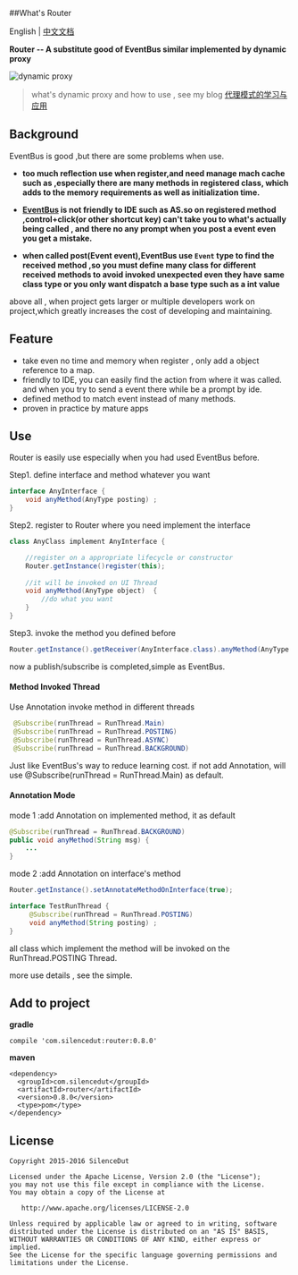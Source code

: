 ##What's Router

English | [中文文档](http://silencedut.com/2016/09/04/Router—一个高效，使用方便的Android事件总线库)

**Router -- A substitute good of EventBus similar implemented by dynamic proxy** 

![dynamic proxy](http://ww1.sinaimg.cn/large/801b780agw1f7hxd0b7oyj20fr08vwfc.jpg)

> what's dynamic proxy and how to use , see my blog [代理模式的学习与应用](http://silencedut.com/2016/08/12/代理模式的学习与应用)

## Background
EventBus is good ,but there are some problems when use.

- **too much reflection use when register,and need manage mach cache such as ,especially there are many methods 
in registered class, which adds to the memory requirements as well as initialization time.**

- **[EventBus](https://github.com/greenrobot/EventBus) is not friendly to IDE such as AS.so on registered method ,control+click(or other shortcut key) can't take 
you to what's actually being called , and there no any prompt when you post a event even you get a mistake.** 

- **when called post(Event event),EventBus use `Event` type to find the received method ,so you must define many class for 
different received methods to avoid invoked unexpected even they have same class type or you only want dispatch a base type 
such as a int value**

above all , when project gets larger or multiple developers work on project,which greatly increases the cost of developing and maintaining.

## Feature
- take even no time and memory when register , only add a object reference to a map.
- friendly to IDE, you can easily find the action from where it was called. and when you try to send a event there while be a prompt by ide.
- defined method to match event instead of many methods.
- proven in practice by mature apps

## Use
Router is easily use especially when you had used EventBus before.

Step1. define interface and method whatever you want

```java
interface AnyInterface {
    void anyMethod(AnyType posting) ;
}
```

Step2. register to Router where you need implement the interface

```java
class AnyClass implement AnyInterface {

    //register on a appropriate lifecycle or constructor
    Router.getInstance()register(this); 
    
    //it will be invoked on UI Thread
    void anyMethod(AnyType object)  {
        //do what you want
    }
}
```

Step3. invoke the method you defined before

```java
Router.getInstance().getReceiver(AnyInterface.class).anyMethod(AnyType object);
```

now a publish/subscribe is completed,simple as EventBus.

#### Method Invoked Thread

Use Annotation invoke method in different threads

```java
 @Subscribe(runThread = RunThread.Main) 
 @Subscribe(runThread = RunThread.POSTING)
 @Subscribe(runThread = RunThread.ASYNC)
 @Subscribe(runThread = RunThread.BACKGROUND)
```

Just like EventBus's way to reduce learning cost.
if not add Annotation, will use @Subscribe(runThread = RunThread.Main)  as default.

#### Annotation Mode
mode 1 :add Annotation on implemented method, it as default
```java
@Subscribe(runThread = RunThread.BACKGROUND)
public void anyMethod(String msg) {
    ...
}
```

mode 2 :add Annotation on interface's method
```java
Router.getInstance().setAnnotateMethodOnInterface(true);

interface TestRunThread {
     @Subscribe(runThread = RunThread.POSTING)
     void anyMethod(String posting) ;
}
```
all class which implement the method will be invoked on the RunThread.POSTING Thread.

more use details , see the simple.

## Add to project
**gradle**

    compile 'com.silencedut:router:0.8.0'
**maven**

    <dependency>
      <groupId>com.silencedut</groupId>
      <artifactId>router</artifactId>
      <version>0.8.0</version>
      <type>pom</type>
    </dependency>
    
License
-------

    Copyright 2015-2016 SilenceDut

    Licensed under the Apache License, Version 2.0 (the "License");
    you may not use this file except in compliance with the License.
    You may obtain a copy of the License at

       http://www.apache.org/licenses/LICENSE-2.0

    Unless required by applicable law or agreed to in writing, software
    distributed under the License is distributed on an "AS IS" BASIS,
    WITHOUT WARRANTIES OR CONDITIONS OF ANY KIND, either express or implied.
    See the License for the specific language governing permissions and
    limitations under the License.
